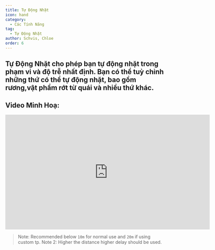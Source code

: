 ```yaml
---
title: Tự Động Nhặt
icon: hand
category:
  - Các Tính Năng
tag:
  - Tự Động Nhặt
author: Schvis, Chloe
order: 6
---
```


## Tự Động Nhặt cho phép bạn tự động nhặt trong phạm vi và độ trễ nhất định. Bạn có thể tuỳ chỉnh những thứ có thể tự động nhặt, bao gồm rương,vật phẩm rớt từ quái và nhiều thứ khác.

## Video Minh Hoạ:

<div class="iframe-container"><iframe width="640" height="360" src="https://www.youtube.com/embed/wUyI2XO_Z4E?list=PL5eI1Tb64p56g27qfYk7VuFTz4FK6YrKa" title="Korepi - Auto Loot" frameborder="0" allow="accelerometer; autoplay; clipboard-write; encrypted-media; gyroscope; picture-in-picture; web-share" allowfullscreen></iframe></div>

> Note: Recommended below `10m` for normal use and `20m` if using custom tp.
> Note 2: Higher the distance higher delay should be used.
